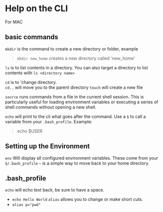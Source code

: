 # Help on the CLI
For MAC

## basic commands

`mkdir` is the command to create a new directory or folder, example
> `mkdir new_home` creates a new directory called 'new_home'

`ls` is to list contents in a directory.  You can also target a directory to list contents with `ls <directory name>`

`cd` is to 'change directory.  
`cd..` will move you to the parent directory
`touch` will create a new file  

`source` runs commands from a file in the current shell session. This is particularly useful for loading environment variables or executing a series of shell commands without opening a new shell.

`echo` will print to the cli what goes after the command.  Use a `$` to call a variable from your `.bash_profile`.  Example:
>echo $USER


## Setting up the Environment

`env` Will display all configured environment variables.  These come from your `$/.bash_profile`
`~` is a simple way to move back to your home directory.

## .bash_profile
`echo` will echo text back, be sure to have a space.  
- `echo Hello World`
`alias` allows you to change or make short cuts.
- `alias p="pwd"`